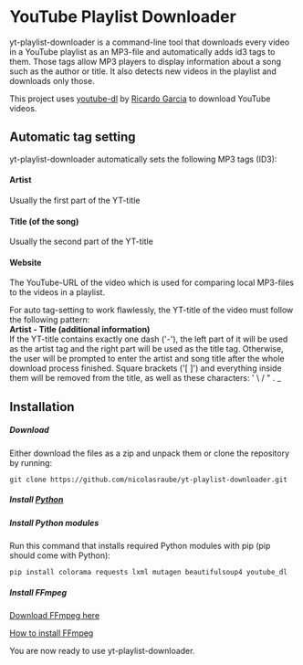 # YouTube Playlist Downloader
yt-playlist-downloader is a command-line tool that downloads every video in a YouTube playlist as an MP3-file and automatically adds id3 tags to them. Those tags allow MP3 players to display information about a song such as the author or title.
It also detects new videos in the playlist and downloads only those.

This project uses [youtube-dl](https://github.com/rg3/youtube-dl) by [Ricardo Garcia](https://github.com/rg3) to download YouTube videos.

## Automatic tag setting
yt-playlist-downloader automatically sets the following MP3 tags (ID3):
#### Artist
Usually the first part of the YT-title
#### Title (of the song)
Usually the second part of the YT-title
#### Website
The YouTube-URL of the video which is used for comparing local MP3-files to the videos in a playlist.

For auto tag-setting to work flawlessly, the YT-title of the video must follow the following pattern:
<br><b>Artist - Title (additional information)</b><br>
If the YT-title contains exactly one dash ('-'), the left part of it will be used as the artist tag and the right part will be used as the title tag. Otherwise, the user will be prompted to enter the artist and song title after the whole download process finished.
Square brackets ('[ ]') and everything inside them will be removed from the title, as well as these characters: ' \ / " . _

## Installation
##### Download
Either download the files as a zip and unpack them or clone the repository by running:

```git clone https://github.com/nicolasraube/yt-playlist-downloader.git```

##### Install [Python](https://www.python.org/downloads/)

##### Install Python modules
Run this command that installs required Python modules with pip (pip should come with Python):

```pip install colorama requests lxml mutagen beautifulsoup4 youtube_dl```

##### Install FFmpeg
[Download FFmpeg here](https://ffmpeg.org/download.html)

[How to install FFmpeg](https://www.google.com/search?q=how+to+install+ffmpeg)

You are now ready to use yt-playlist-downloader.
